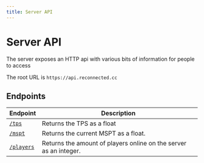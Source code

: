 ```yaml
---
title: Server API
---
```


# Server API
The server exposes an HTTP api with various bits of information for people to access

The root URL is `https://api.reconnected.cc`

## Endpoints

| Endpoint                                         | Description                                                       |
| ------------------------------------------------ | ----------------------------------------------------------------- |
| [`/tps`](https://api.reconnected.cc/tps)         | Returns the TPS as a float                                        |
| [`/mspt`](https://api.reconnected.cc/mspt)       | Returns the current MSPT as a float.                              |
| [`/players`](https://api.reconnected.cc/players) | Returns the amount of players online on the server as an integer. |

